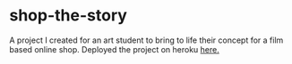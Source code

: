 # shop-the-story
A project I created for an art student to bring to life their concept for a film based online shop.
Deployed the project on heroku [here.](https://secret-waters-71763.herokuapp.com/)
